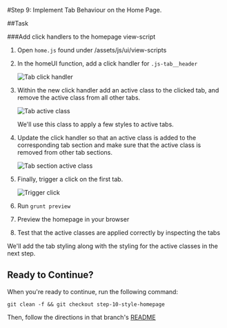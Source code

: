 #Step 9: Implement Tab Behaviour on the Home Page.

##Task

###Add click handlers to the homepage view-script

1. Open `home.js` found under /assets/js/ui/view-scripts
2. In the homeUI function, add a click handler for `.js-tab__header`

    ![Tab click handler](https://s3.amazonaws.com/uploads.hipchat.com/15359/64553/Uj39dM3AuQnPuAC/Screen%20Shot%202015-01-20%20at%2010.38.55%20AM.png)

3. Within the new click handler add an active class to the clicked tab, and remove the active class from all other tabs.

    ![Tab active class](https://s3.amazonaws.com/uploads.hipchat.com/15359/64553/4NkNIKLoY5J3I3w/Screen%20Shot%202015-01-20%20at%2010.40.54%20AM.png)

    We'll use this class to apply a few styles to active tabs.

4. Update the click handler so that an active class is added to the corresponding tab section and make sure that the active class is removed from other tab sections.

    ![Tab section active class](https://s3.amazonaws.com/uploads.hipchat.com/15359/64553/wlJ79QrtMDzx4Zw/Screen%20Shot%202015-01-20%20at%2010.49.29%20AM.png)

5. Finally, trigger a click on the first tab.

    ![Trigger click](https://s3.amazonaws.com/uploads.hipchat.com/15359/64553/YyVccSknECqyMJy/Screen%20Shot%202015-01-20%20at%2010.47.42%20AM.png)

6. Run `grunt preview`
7. Preview the homepage in your browser
8. Test that the active classes are applied correctly by inspecting the tabs

We'll add the tab styling along with the styling for the active classes in the next step.


## Ready to Continue?

When you're ready to continue, run the following command:

```
git clean -f && git checkout step-10-style-homepage
```

Then, follow the directions in that branch's [README](https://github.com/mobify/workshop--adaptivejs-site/blob/step-10-style-homepage/README.md)